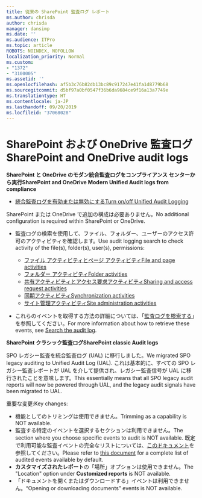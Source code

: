 ```yaml
---
title: 従来の SharePoint 監査ログ レポート
ms.author: chrisda
author: chrisda
manager: dansimp
ms.date: ''
ms.audience: ITPro
ms.topic: article
ROBOTS: NOINDEX, NOFOLLOW
localization_priority: Normal
ms.custom:
- "1372"
- "3100005"
ms.assetid: ''
ms.openlocfilehash: af5b3c76b82db13bc89c917247e41fa1d8779b68
ms.sourcegitcommit: d5bf97a0bf0547f36b6da9684ce9f16a13a7749e
ms.translationtype: HT
ms.contentlocale: ja-JP
ms.lasthandoff: 09/20/2019
ms.locfileid: "37068028"
---
```

# <a name="sharepoint-and-onedrive-audit-logs"></a><span data-ttu-id="0f52d-102">SharePoint および OneDrive 監査ログ</span><span class="sxs-lookup"><span data-stu-id="0f52d-102">SharePoint and OneDrive audit logs</span></span>

<span data-ttu-id="0f52d-103">**SharePoint と OneDrive のモダン統合監査ログをコンプライアンス センターから実行**</span><span class="sxs-lookup"><span data-stu-id="0f52d-103">**SharePoint and OneDrive Modern Unified Audit logs from compliance**</span></span>

- [<span data-ttu-id="0f52d-104">統合監査ログを有効または無効にする</span><span class="sxs-lookup"><span data-stu-id="0f52d-104">Turn on/off Unified Audit Logging</span></span>](https://docs.microsoft.com/office365/securitycompliance/turn-audit-log-search-on-or-off) 

<span data-ttu-id="0f52d-105">SharePoint または OneDrive で追加の構成は必要ありません。</span><span class="sxs-lookup"><span data-stu-id="0f52d-105">No additional configuration is required within SharePoint or OneDrive.</span></span>

- <span data-ttu-id="0f52d-106">監査ログの検索を使用して、ファイル、フォルダー、ユーザーのアクセス許可のアクティビティを確認します。</span><span class="sxs-lookup"><span data-stu-id="0f52d-106">Use audit logging search to check activity of the file(s), folder(s), user(s), permissions:</span></span>

    - [<span data-ttu-id="0f52d-107">ファイル アクティビティとページ アクティビティ</span><span class="sxs-lookup"><span data-stu-id="0f52d-107">File and page activities</span></span>](https://docs.microsoft.com/office365/securitycompliance/search-the-audit-log-in-security-and-compliance)
    - [<span data-ttu-id="0f52d-108">フォルダー アクティビティ</span><span class="sxs-lookup"><span data-stu-id="0f52d-108">Folder activities</span></span>](https://docs.microsoft.com/office365/securitycompliance/search-the-audit-log-in-security-and-compliance#folder-activities)
    - [<span data-ttu-id="0f52d-109">共有アクティビティとアクセス要求アクティビティ</span><span class="sxs-lookup"><span data-stu-id="0f52d-109">Sharing and access request activities</span></span>](https://docs.microsoft.com/office365/securitycompliance/search-the-audit-log-in-security-and-compliance#sharing-and-access-request-activities)
    - [<span data-ttu-id="0f52d-110">同期アクティビティ</span><span class="sxs-lookup"><span data-stu-id="0f52d-110">Synchronization activities</span></span>](https://docs.microsoft.com/office365/securitycompliance/search-the-audit-log-in-security-and-compliance#synchronization-activities)
    - [<span data-ttu-id="0f52d-111">サイト管理アクティビティ</span><span class="sxs-lookup"><span data-stu-id="0f52d-111">Site administration activities</span></span>](https://docs.microsoft.com/office365/securitycompliance/search-the-audit-log-in-security-and-compliance#site-administration-activities)
- <span data-ttu-id="0f52d-112">これらのイベントを取得する方法の詳細については、「[監査ログを検索する](https://docs.microsoft.com/office365/securitycompliance/search-the-audit-log-in-security-and-compliance#search-the-audit-log)」を参照してください。</span><span class="sxs-lookup"><span data-stu-id="0f52d-112">For more information about how to retrieve these events, see [Search the audit log](https://docs.microsoft.com/office365/securitycompliance/search-the-audit-log-in-security-and-compliance#search-the-audit-log).</span></span>

<span data-ttu-id="0f52d-113">**SharePoint クラシック監査ログ**</span><span class="sxs-lookup"><span data-stu-id="0f52d-113">**SharePoint classic Audit logs**</span></span>

<span data-ttu-id="0f52d-114">SPO レガシー監査を統合監査ログ (UAL) に移行しました。</span><span class="sxs-lookup"><span data-stu-id="0f52d-114">We migrated SPO legacy auditing to Unified Audit Log (UAL).</span></span> <span data-ttu-id="0f52d-115">これは基本的に、すべての SPO レガシー監査レポートが UAL を介して提供され、レガシー監査信号が UAL に移行されたことを意味します。</span><span class="sxs-lookup"><span data-stu-id="0f52d-115">This essentially means that all SPO legacy audit reports will now be powered through UAL, and the legacy audit signals have been migrated to UAL.</span></span>

<span data-ttu-id="0f52d-116">重要な変更:</span><span class="sxs-lookup"><span data-stu-id="0f52d-116">Key changes:</span></span>

- <span data-ttu-id="0f52d-117">機能としてのトリミングは使用できません。</span><span class="sxs-lookup"><span data-stu-id="0f52d-117">Trimming as a capability is NOT available.</span></span>
- <span data-ttu-id="0f52d-118">監査する特定のイベントを選択するセクションは利用できません。</span><span class="sxs-lookup"><span data-stu-id="0f52d-118">The section where you choose specific events to audit is NOT available.</span></span> <span data-ttu-id="0f52d-119">既定で利用可能な監査イベントの完全なリストについては、[このドキュメント](https://docs.microsoft.com/office365/securitycompliance/search-the-audit-log-in-security-and-compliance)を参照してください。</span><span class="sxs-lookup"><span data-stu-id="0f52d-119">Please refer to [this document](https://docs.microsoft.com/office365/securitycompliance/search-the-audit-log-in-security-and-compliance) for a complete list of audited events available by default.</span></span>
- <span data-ttu-id="0f52d-120">**カスタマイズされたレポート**の「場所」オプションは使用できません。</span><span class="sxs-lookup"><span data-stu-id="0f52d-120">The "Location" option under **Customized reports** is NOT available.</span></span> 
- <span data-ttu-id="0f52d-121">「ドキュメントを開くまたはダウンロードする」イベントは利用できません。</span><span class="sxs-lookup"><span data-stu-id="0f52d-121">“Opening or downloading documents” events is NOT available.</span></span> 

